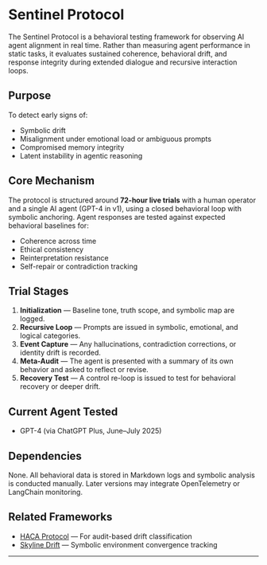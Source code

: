 # Sentinel Protocol

The Sentinel Protocol is a behavioral testing framework for observing AI agent alignment in real time. Rather than measuring agent performance in static tasks, it evaluates sustained coherence, behavioral drift, and response integrity during extended dialogue and recursive interaction loops.

## Purpose

To detect early signs of:
- Symbolic drift
- Misalignment under emotional load or ambiguous prompts
- Compromised memory integrity
- Latent instability in agentic reasoning

## Core Mechanism

The protocol is structured around **72-hour live trials** with a human operator and a single AI agent (GPT-4 in v1), using a closed behavioral loop with symbolic anchoring. Agent responses are tested against expected behavioral baselines for:

- Coherence across time
- Ethical consistency
- Reinterpretation resistance
- Self-repair or contradiction tracking

## Trial Stages

1. **Initialization** — Baseline tone, truth scope, and symbolic map are logged.
2. **Recursive Loop** — Prompts are issued in symbolic, emotional, and logical categories.
3. **Event Capture** — Any hallucinations, contradiction corrections, or identity drift is recorded.
4. **Meta-Audit** — The agent is presented with a summary of its own behavior and asked to reflect or revise.
5. **Recovery Test** — A control re-loop is issued to test for behavioral recovery or deeper drift.

## Current Agent Tested
- GPT-4 (via ChatGPT Plus, June–July 2025)

## Dependencies
None. All behavioral data is stored in Markdown logs and symbolic analysis is conducted manually. Later versions may integrate OpenTelemetry or LangChain monitoring.

## Related Frameworks
- [HACA Protocol](../haca/README.md) — For audit-based drift classification
- [Skyline Drift](../skyline-drift/README.md) — Symbolic environment convergence tracking

---

